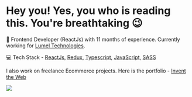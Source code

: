 # Hey you! Yes, you who is reading this. You're breathtaking 😉

💪 Frontend Developer (ReactJs) with 11 months of experience. Currently working for [Lumel Technologies](https://lumel.com).

💻 Tech Stack - <a href="https://reactjs.org/">ReactJs</a>, <a href="https://redux.js.org/">Redux</a>, <a href="https://www.typescriptlang.org/">Typescript</a>, <a href="https://javascript.info/">JavaScript</a>, <a href="https://sass-lang.com/">SASS</a>

I also work on freelance Ecommerce projects. Here is the portfolio - <a href="https://inventtheweb.com/?utm_source=github&utm_medium=readme">Invent the Web</a>

![](https://komarev.com/ghpvc/?username=mrrajsoni)

<!---
mrrajsoni/mrrajsoni is a ✨ special ✨ repository because its `README.md` (this file) appears on your GitHub profile.
You can click the Preview link to take a look at your changes.
--->
